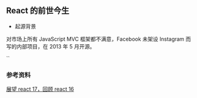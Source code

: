 ## React 的前世今生

- 起源背景

对市场上所有 JavaScript MVC 框架都不满意，Facebook 未架设 Instagram 而写的内部项目，在 2013 年 5 月开源。

``

### 参考资料

[展望 react 17，回顾 react 16](https://zhuanlan.zhihu.com/p/40160380)

